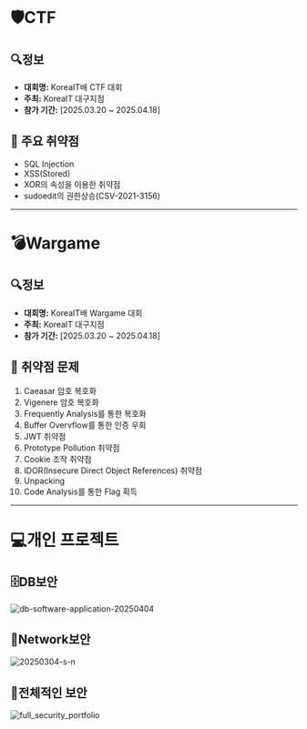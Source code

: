# 🛡CTF

## 🔍정보
- **대회명:** KoreaIT배 CTF 대회
- **주최:** KoreaIT 대구지점
- **참가 기간:** [2025.03.20 ~ 2025.04.18] 

## 🐞	주요 취약점
- SQL Injection
- XSS(Stored)
- XOR의 속성을 이용한 취약점
- sudoedit의 권한상승(CSV-2021-3156)
---
# 💣Wargame
## 🔍정보
- **대회명:** KoreaIT배 Wargame 대회
- **주최:** KoreaIT 대구지점
- **참가 기간:** [2025.03.20 ~ 2025.04.18]

## 🐞 취약점 문제
1. Caeasar 암호 복호화
2. Vigenere 암호 복호화
3. Frequently Analysis를 통한 복호화
4. Buffer Overvflow를 통한 인증 우회
5. JWT 취약점
6. Prototype Pollution 취약점
7. Cookie 조작 취약점
8. IDOR(Insecure Direct Object References) 취약점
9. Unpacking
10. Code Analysis를 통한 Flag 획득
---
# 💻개인 프로젝트
## 🗄️DB보안
![db-software-application-20250404](https://github.com/user-attachments/assets/8b7166af-e821-44c0-9c92-29e7f7aa0620)

## 📡Network보안
![20250304-s-n](https://github.com/user-attachments/assets/213c4684-52ac-489e-9c95-8eec279d6a7d)

## 🧬전체적인 보안
![full_security_portfolio](https://github.com/user-attachments/assets/8dc6783f-1833-499d-9ba6-5a393ba0a629)

